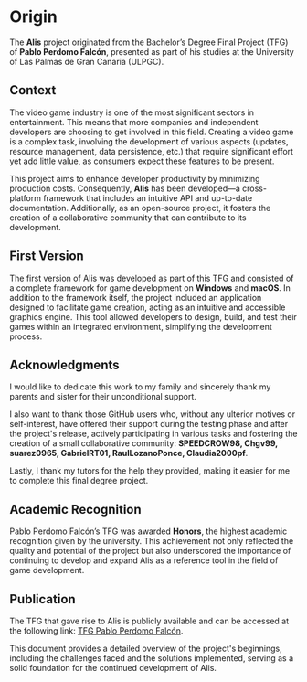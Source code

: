 # Origin

The **Alis** project originated from the Bachelor’s Degree Final Project (TFG) of **Pablo Perdomo Falcón**, presented as part of his studies at the University of Las Palmas de Gran Canaria (ULPGC).

## Context

The video game industry is one of the most significant sectors in entertainment. This means that more companies and independent developers are choosing to get involved in this field. Creating a video game is a complex task, involving the development of various aspects (updates, resource management, data persistence, etc.) that require significant effort yet add little value, as consumers expect these features to be present.

This project aims to enhance developer productivity by minimizing production costs. Consequently, **Alis** has been developed—a cross-platform framework that includes an intuitive API and up-to-date documentation. Additionally, as an open-source project, it fosters the creation of a collaborative community that can contribute to its development.


## First Version

The first version of Alis was developed as part of this TFG and consisted of a complete framework for game development on **Windows** and **macOS**. In addition to the framework itself, the project included an application designed to facilitate game creation, acting as an intuitive and accessible graphics engine. This tool allowed developers to design, build, and test their games within an integrated environment, simplifying the development process.

## Acknowledgments

I would like to dedicate this work to my family and sincerely thank my parents and sister for their unconditional support.

I also want to thank those GitHub users who, without any ulterior motives or self-interest, have offered their support during the testing phase and after the project's release, actively participating in various tasks and fostering the creation of a small collaborative community: **SPEEDCROW98, Chgv99, suarez0965, GabrielRT01, RaulLozanoPonce, Claudia2000pf**.

Lastly, I thank my tutors for the help they provided, making it easier for me to complete this final degree project.


## Academic Recognition

Pablo Perdomo Falcón’s TFG was awarded **Honors**, the highest academic recognition given by the university. This achievement not only reflected the quality and potential of the project but also underscored the importance of continuing to develop and expand Alis as a reference tool in the field of game development.

## Publication

The TFG that gave rise to Alis is publicly available and can be accessed at the following link: [TFG Pablo Perdomo Falcón](https://accedacris.ulpgc.es/bitstream/10553/110414/1/TFG%20Pablo%20Perdomo%20F.pdf).

This document provides a detailed overview of the project's beginnings, including the challenges faced and the solutions implemented, serving as a solid foundation for the continued development of Alis.
